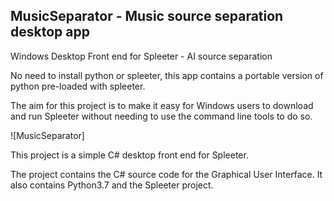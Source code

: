 ## MusicSeparator - Music source separation desktop app  
Windows Desktop Front end for Spleeter - AI source separation  
   
No need to install python or spleeter, this app contains a portable version of python pre-loaded with spleeter.  

The aim for this project is to make it easy for Windows users to download and run Spleeter without needing to use the command line tools to do so.  

![MusicSeparator]

This project is a simple C# desktop front end for Spleeter.  


The project contains the C# source code for the Graphical User Interface. It also contains Python3.7 and the Spleeter project.  



